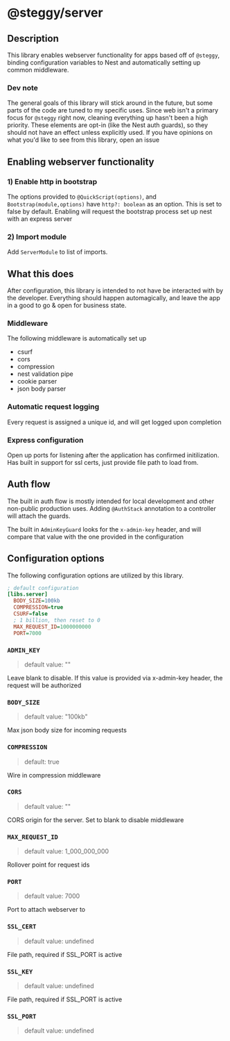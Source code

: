 # @steggy/server

## Description

This library enables webserver functionality for apps based off of `@steggy`, binding configuration variables to Nest and automatically setting up common middleware.

### Dev note

The general goals of this library will stick around in the future, but some parts of the code are tuned to my specific uses.
Since web isn't a primary focus for `@steggy` right now, cleaning everything up hasn't been a high priority.
These elements are opt-in (like the Nest auth guards), so they should not have an effect unless explicitly used.
If you have opinions on what you'd like to see from this library, open an issue

## Enabling webserver functionality

### 1) Enable http in bootstrap

The options provided to `@QuickScript(options)`, and `Bootstrap(module,options)` have `http?: boolean` as an option.
This is set to false by default.
Enabling will request the bootstrap process set up nest with an express server

### 2) Import module

Add `ServerModule` to list of imports.

## What this does

After configuration, this library is intended to not have be interacted with by the developer.
Everything should happen automagically, and leave the app in a good to go & open for business state.

### Middleware

The following middleware is automatically set up

- csurf
- cors
- compression
- nest validation pipe
- cookie parser
- json body parser

### Automatic request logging

Every request is assigned a unique id, and will get logged upon completion

### Express configuration

Open up ports for listening after the application has confirmed initilization.
Has built in support for ssl certs, just provide file path to load from.

## Auth flow

The built in auth flow is mostly intended for local development and other non-public production uses.
Adding `@AuthStack` annotation to a controller will attach the guards.

The built in `AdminKeyGuard` looks for the `x-admin-key` header, and will compare that value with the one provided in the configuration

## Configuration options

The following configuration options are utilized by this library.

```ini
; default configuration
[libs.server]
  BODY_SIZE=100kb
  COMPRESSION=true
  CSURF=false
  ; 1 billion, then reset to 0
  MAX_REQUEST_ID=1000000000
  PORT=7000
```

### `ADMIN_KEY`

> default value: ""

Leave blank to disable. If this value is provided via x-admin-key header, the request will be authorized

### `BODY_SIZE`

> default value: "100kb"

Max json body size for incoming requests

### `COMPRESSION`

> default: true

Wire in compression middleware

### `CORS`

> default value: ""

CORS origin for the server. Set to blank to disable middleware

### `MAX_REQUEST_ID`

> default value: 1_000_000_000

Rollover point for request ids

### `PORT`

> default value: 7000

Port to attach webserver to

### `SSL_CERT`

> default value: undefined

File path, required if SSL_PORT is active

### `SSL_KEY`

> default value: undefined

File path, required if SSL_PORT is active

### `SSL_PORT`

> default value: undefined

